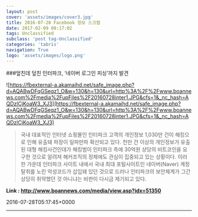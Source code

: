 ```yaml
---
layout: post
cover: 'assets/images/cover3.jpg'
title: 2016-07-28 Facebook 정보 스크랩
date: 2017-02-09 08:17:02
tags: Unclassified
subclass: 'post tag-Unclassified'
categories: 'tabris'
navigation: True
logo: 'assets/images/logo.png'
---
```


###엎친데 덮친 인터파크, ‘네이버 로그인 피싱’까지 발견

![https://fbexternal-a.akamaihd.net/safe_image.php?d=AQABwDFqGSeqz1_O&w=130&h=130&url=http%3A%2F%2Fwww.boannews.com%2Fmedia%2FupFiles%2F20160728inter1.JPG&cfs=1&_nc_hash=AQDzlCjKoaW3_XJ3](https://fbexternal-a.akamaihd.net/safe_image.php?d=AQABwDFqGSeqz1_O&w=130&h=130&url=http%3A%2F%2Fwww.boannews.com%2Fmedia%2FupFiles%2F20160728inter1.JPG&cfs=1&_nc_hash=AQDzlCjKoaW3_XJ3)

>국내 대표적인 인터넷 쇼핑몰인 인터파크 고객의 개인정보 1,030만 건이 해킹으로 인해 유출돼 파장이 일파만파 확산되고 있다. 천만 건 이상의 개인정보가 유출된 대형 해킹사건인데가 해킹범이 인터파크 측에 30억원 상당의 비트코인을 요구한 것으로 알려져 해커조직의 정체에도 관심이 집중되고 있는 상황이다. 이러한 가운데 인터파크 사이트 내에서 국내 최대 포털사이트인 네이버(Naver) 계정 탈취를 노린 악성코드가 삽입돼 있던 것으로 드러나 인터파크의 보안체계가 그간 상당히 취약했던 것 아니냐는 비판이 다시금 제기되고 있다.

**Link : <http://www.boannews.com/media/view.asp?idx=51350>**

2016-07-28T05:17:45+0000

---

